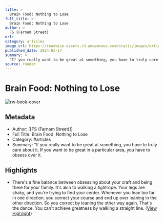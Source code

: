 ```yaml
---
title: >
  Brain Food: Nothing to Lose
full_title: >
  Brain Food: Nothing to Lose
author: >
  FS (Farnam Street)
url: 
category: articles
image_url: https://readwise-assets.s3.amazonaws.com/static/images/article0.00998d930354.png
published_date: 2024-03-17
summary: >
  "If you really want to be great at something, you have to truly care about it. If you want to be great in a particular area, you have to obsess over it.
source: reader
---
```

# Brain Food: Nothing to Lose

![rw-book-cover](https://readwise-assets.s3.amazonaws.com/static/images/article0.00998d930354.png)

## Metadata
- Author: [[FS (Farnam Street)]]
- Full Title: Brain Food: Nothing to Lose
- Category: #articles
- Summary: "If you really want to be great at something, you have to truly care about it. If you want to be great in a particular area, you have to obsess over it.

## Highlights
- There's a fine balance between obsessing about your craft and being there for your family. It's akin to walking a tightrope. Your legs are shaky, and you're trying to find your center. Whenever you lean too far in one direction, you correct your course and end up over leaning in the other direction. So you correct by leaning the other way again. That's the dance. You can't achieve greatness by walking a straight line. ([View Highlight](https://read.readwise.io/read/01hs9nranrq840b3rvqw27wzas))


